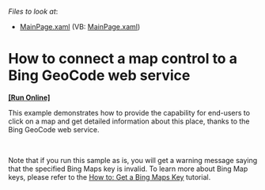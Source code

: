 <!-- default file list -->
*Files to look at*:

* [MainPage.xaml](./CS/DXMap_GeoCodeProvider/MainPage.xaml) (VB: [MainPage.xaml](./VB/DXMap_GeoCodeProvider/MainPage.xaml))
<!-- default file list end -->
# How to connect a map control to a Bing GeoCode web service
<!-- run online -->
**[[Run Online]](https://codecentral.devexpress.com/e4199)**
<!-- run online end -->


<p>This example demonstrates how to provide the capability for end-users to click on a map and get detailed information about this place, thanks to the Bing GeoCode web service.</p><br />
<p>Note that if you run this sample as is, you will get a warning message saying that the specified Bing Maps key is invalid. To learn more about Bing Map keys, please refer to the <a href="http://help.devexpress.com/#Silverlight/CustomDocument5975"><u>How to: Get a Bing Maps Key</u></a> tutorial.</p><br />


<br/>


